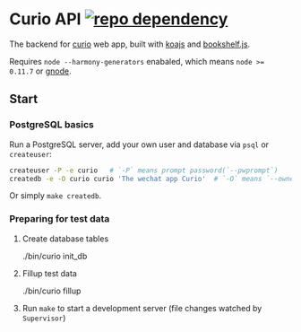 # Curio API [![repo dependency](https://david-dm.org/CuriousityChina/curio-api.png)](https://david-dm.org/CuriousityChina/curio-api)

The backend for [curio](http://github.com/CuriousityChina/curio) web app, built with [koajs](http://koajs.com/) and [bookshelf.js](http://bookshelf.js).

Requires `node --harmony-generators` enabaled, which means `node >= 0.11.7` or [gnode](https://github.com/TooTallNate/gnode).

## Start

### PostgreSQL basics

Run a PostgreSQL server, add your own user and database via `psql` or `createuser`:

```bash
createuser -P -e curio   # `-P` means prompt password(`--pwprompt`)
createdb -e -O curio curio 'The wechat app Curio'  # `-O` means `--owner`.
```

Or simply `make createdb`.


### Preparing for test data

1. Create database tables

    ./bin/curio init_db

2. Fillup test data

    ./bin/curio fillup


3. Run `make` to start a development server (file changes watched by `Supervisor`)

